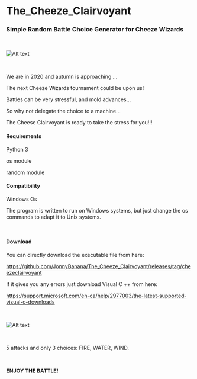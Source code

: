 # The_Cheeze_Clairvoyant

<h3>Simple Random Battle Choice Generator for Cheeze Wizards</h3>

<BR>

![Alt text](https://github.com/JonnyBanana/The_Cheeze_Clairvoyant/blob/master/img/CHEEZE-GIF.gif?raw=true)

<BR>

We are in 2020 and autumn is approaching ...

The next Cheeze Wizards tournament could be upon us!

Battles can be very stressful, and mold advances...

So why not delegate the choice to a machine...

The Cheese Clairvoyant is ready to take the stress for you!!!
<BR>  
<h4>Requirements</h4>

Python 3

os module

random module

<h4>Compatibility</h4>

Windows Os

The program is written to run on Windows systems, but just change the os commands to adapt it to Unix systems.

<BR>
  
<h4>Download</h4> 

You can directly download the executable file from here: 

https://github.com/JonnyBanana/The_Cheeze_Clairvoyant/releases/tag/cheezeclairvoyant

If it gives you any errors just download Visual C ++ from here:

https://support.microsoft.com/en-ca/help/2977003/the-latest-supported-visual-c-downloads

<BR>
  
![Alt text](https://raw.githubusercontent.com/JonnyBanana/The_Cheeze_Clairvoyant/master/img/CHEEZE_CLAIRVOYANT.PNG)

<BR>

5 attacks and only 3 choices: FIRE, WATER, WIND.

<BR>
  
<b>ENJOY THE BATTLE!</b>

<BR>
